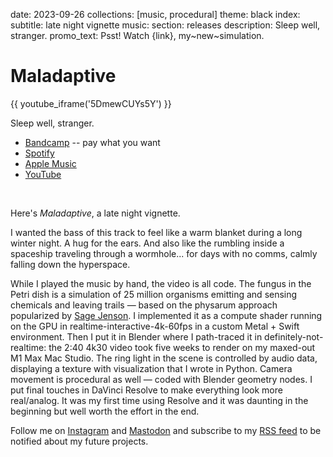date: 2023-09-26
collections: [music, procedural]
theme: black
index:
  subtitle: late night vignette
music:
  section: releases
description: Sleep well, stranger.
promo_text: Psst! Watch {link}, my~new~simulation.

Maladaptive
===========

{{ youtube_iframe('5DmewCUYs5Y') }}

Sleep well, stranger.

- [Bandcamp](https://narfdotpl.bandcamp.com/track/maladaptive) -- pay what you want
- [Spotify](https://open.spotify.com/album/18qULw9EP6xvrfuW3ljGBD)
- [Apple Music](https://music.apple.com/pl/album/maladaptive-single/1707499002)
- [YouTube](https://youtu.be/5DmewCUYs5Y)

<br/>

Here's *Maladaptive*, a late night vignette.

I wanted the bass of this track to feel like a warm blanket during a long winter night. A hug for the ears. And also like the rumbling inside a spaceship traveling through a wormhole... for days with no comms, calmly falling down the hyperspace.

While I played the music by hand, the video is all code. The fungus in the Petri dish is a simulation of 25 million organisms emitting and sensing chemicals and leaving trails — based on the physarum approach popularized by [Sage Jenson][]. I implemented it as a compute shader running on the GPU in realtime-interactive-4k-60fps in a custom Metal + Swift environment. Then I put it in Blender where I path-traced it in definitely-not-realtime: the 2:40 4k30 video took five weeks to render on my maxed-out M1 Max Mac Studio. The ring light in the scene is controlled by audio data, displaying a texture with visualization that I wrote in Python. Camera movement is procedural as well — coded with Blender geometry nodes. I put final touches in DaVinci Resolve to make everything look more real/analog. It was my first time using Resolve and it was daunting in the beginning but well worth the effort in the end.

  [Sage Jenson]: https://www.sagejenson.com

Follow me on [Instagram](https://www.instagram.com/p/Cxqxt-6o30q/) and [Mastodon](https://vis.social/@narf/111133297835113428) and subscribe to my [RSS feed](/feed) to be notified about my future projects.
